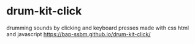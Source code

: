 # drum-kit-click
drumming sounds by clicking and keyboard presses made with css html and javascript
https://bap-ssbm.github.io/drum-kit-click/
